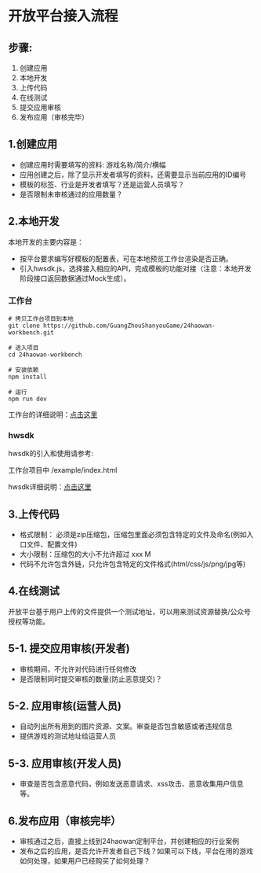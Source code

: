 # 开放平台接入流程

## 步骤:

1. 创建应用
2. 本地开发
3. 上传代码
4. 在线测试
5. 提交应用审核
6. 发布应用（审核完毕）

## 1.创建应用
- 创建应用时需要填写的资料: 游戏名称/简介/横幅
- 应用创建之后，除了显示开发者填写的资料，还需要显示当前应用的ID编号
- 模板的标签、行业是开发者填写？还是运营人员填写？
- 是否限制未审核通过的应用数量？

## 2.本地开发

本地开发的主要内容是：

- 按平台要求编写好模板的配置表，可在本地预览工作台渲染是否正确。
- 引入hwsdk.js，选择接入相应的API，完成模板的功能对接（注意：本地开发阶段接口返回数据通过Mock生成）。

### 工作台

```
# 拷贝工作台项目到本地
git clone https://github.com/GuangZhouShanyouGame/24haowan-workbench.git

# 进入项目
cd 24haowan-workbench

# 安装依赖
npm install

# 运行
npm run dev
```

工作台的详细说明：[点击这里](https://24haowan.gitbooks.io/workbench/content/)

### hwsdk

hwsdk的引入和使用请参考:

工作台项目中 /example/index.html

hwsdk详细说明：[点击这里](https://24haowan.gitbooks.io/hwsdk/content/)

## 3.上传代码
- 格式限制： 必须是zip压缩包，压缩包里面必须包含特定的文件及命名(例如入口文件、配置文件)
- 大小限制：压缩包的大小不允许超过 xxx M
- 代码不允许包含外链，只允许包含特定的文件格式(html/css/js/png/jpg等)

## 4.在线测试
开放平台基于用户上传的文件提供一个测试地址，可以用来测试资源替换/公众号授权等功能。

## 5-1. 提交应用审核(开发者)
- 审核期间，不允许对代码进行任何修改
- 是否限制同时提交审核的数量(防止恶意提交)？

## 5-2. 应用审核(运营人员)
- 自动列出所有用到的图片资源、文案。审查是否包含敏感或者违规信息
- 提供游戏的测试地址给运营人员

## 5-3. 应用审核(开发人员)
- 审查是否包含恶意代码，例如发送恶意请求、xss攻击、恶意收集用户信息等。

## 6.发布应用（审核完毕）
- 审核通过之后，直接上线到24haowan定制平台，并创建相应的行业案例
- 发布之后的应用，是否允许开发者自己下线？如果可以下线，平台在用的游戏如何处理，如果用户已经购买了如何处理？
